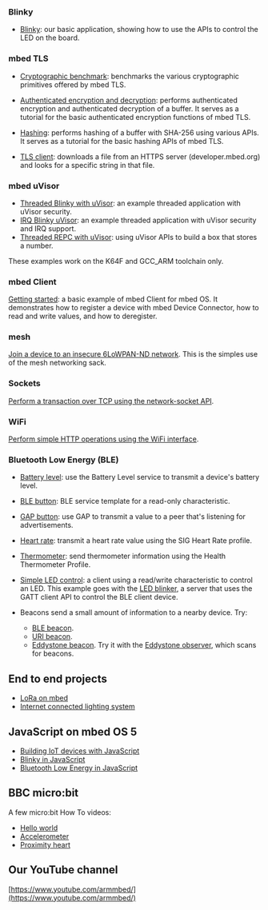   
### Blinky

* [Blinky](https://developer.mbed.org/teams/mbed-os-examples/code/mbed-os-example-blinky/): our basic application, showing how to use the APIs to control the LED on the board.

### mbed TLS

* [Cryptographic benchmark](https://developer.mbed.org/teams/mbed-os-examples/code/mbed-os-example-tls-benchmark/): benchmarks the various cryptographic primitives offered by mbed TLS.

* [Authenticated encryption and decryption](https://developer.mbed.org/teams/mbed-os-examples/code/mbed-os-example-tls-authcrypt/): performs authenticated encryption and authenticated decryption of a buffer. It serves as a tutorial for the basic authenticated encryption functions of mbed TLS.

* [Hashing](https://developer.mbed.org/teams/mbed-os-examples/code/mbed-os-example-tls-hashing/):  performs hashing of a buffer with SHA-256 using various APIs. It serves as a tutorial for the basic hashing APIs of mbed TLS.

* [TLS client](https://developer.mbed.org/teams/mbed-os-examples/code/mbed-os-example-tls-tls-client/):  downloads a file from an HTTPS server (developer.mbed.org) and looks for a specific string in that file.

### mbed uVisor

* [Threaded Blinky with uVisor](https://github.com/ARMmbed/mbed-os-example-uvisor-thread): an example threaded application with uVisor security.
* [IRQ Blinky uVisor](https://github.com/ARMmbed/mbed-os-example-uvisor): an example threaded application with uVisor security and IRQ support.
* [Threaded REPC with uVisor](https://github.com/ARMmbed/mbed-os-example-uvisor-number-store): using uVisor APIs to build a box that stores a number.

These examples work on the K64F and GCC_ARM toolchain only.

### mbed Client

[Getting started](https://developer.mbed.org/teams/mbed-os-examples/code/mbed-os-example-client/): a basic example of mbed Client for mbed OS. It demonstrates how to register a device with mbed Device Connector, how to read and write values, and how to deregister.

### mesh 

[Join a device to an insecure 6LoWPAN-ND network](https://developer.mbed.org/teams/mbed-os-examples/code/mbed-os-example-mesh-minimal/). This is the simples use of the mesh networking sack.

### Sockets

[Perform a transaction over TCP using the network-socket API](https://github.com/ARMmbed/mbed-os-example-sockets).

### WiFi

[Perform simple HTTP operations using the WiFi interface](https://github.com/ARMmbed/mbed-os-example-wifi).

### Bluetooth Low Energy (BLE)

* [Battery level](https://developer.mbed.org/teams/mbed-os-examples/code/mbed-os-example-ble-BatteryLevel/): use the Battery Level service to transmit a device's battery level.

* [BLE button](https://developer.mbed.org/teams/mbed-os-examples/code/mbed-os-example-ble-Button/): BLE service template for a read-only characteristic. 

* [GAP button](https://developer.mbed.org/teams/mbed-os-examples/code/mbed-os-example-ble-GAPButton/): use GAP to transmit a value to a peer that's listening for advertisements. 

* [Heart rate](https://developer.mbed.org/teams/mbed-os-examples/code/mbed-os-example-ble-HeartRate/): transmit a heart rate value using the SIG Heart Rate profile.

* [Thermometer](https://developer.mbed.org/teams/mbed-os-examples/code/mbed-os-example-ble-Thermometer/): send thermometer information using the Health Thermometer Profile.

* [Simple LED control](https://developer.mbed.org/teams/mbed-os-examples/code/mbed-os-example-ble-LED/): a client using a read/write characteristic to control an LED. This example goes with the [LED blinker](https://developer.mbed.org/teams/mbed-os-examples/code/mbed-os-example-ble-LEDBlinker/), a server that uses the GATT client API to control the BLE client device.

* Beacons send a small amount of information to a nearby device. Try:
    * [BLE beacon](https://developer.mbed.org/teams/mbed-os-examples/code/mbed-os-example-ble-Beacon/). 
    * [URI beacon](https://developer.mbed.org/teams/mbed-os-examples/code/mbed-os-example-ble-URIBeacon/).
    * [Eddystone beacon](https://developer.mbed.org/teams/mbed-os-examples/code/mbed-os-example-ble-EddystoneService/). Try it with the [Eddystone observer](https://developer.mbed.org/teams/mbed-os-examples/code/mbed-os-example-ble-EddystoneObserver/), which scans for beacons.

## End to end projects

* [LoRa on mbed](https://docs.mbed.com/docs/lora-with-mbed/en/latest/)
* [Internet connected lighting system](https://docs.mbed.com/docs/building-an-internet-connected-lighting-system/en/latest/)

## JavaScript on mbed OS 5

* [Building IoT devices with JavaScript](https://developer.mbed.org/javascript-on-mbed/)
* [Blinky in JavaScript](https://github.com/ARMmbed/mbed-js-example)
* [Bluetooth Low Energy in JavaScript](https://github.com/ARMmbed/mbed-js-ble-example)

## BBC micro:bit

A few micro:bit How To videos:

* [Hello world](https://www.youtube.com/watch?v=Jctpi6aqrHQ)
* [Accelerometer](https://www.youtube.com/watch?v=_WGKBxSW_AE)
* [Proximity heart](https://www.youtube.com/watch?v=xKWQSjg6rX4)

## Our YouTube channel

[https://www.youtube.com/armmbed/](https://www.youtube.com/armmbed/)

